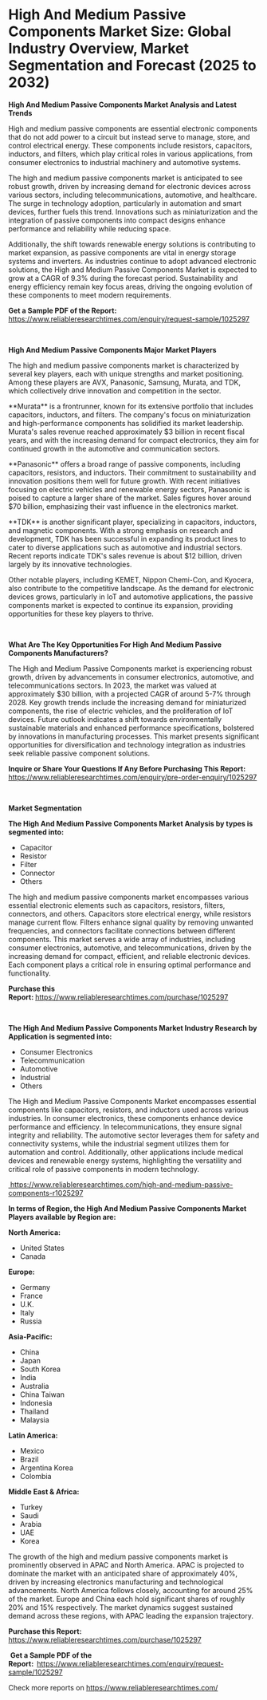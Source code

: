 <p><h1>High And Medium Passive Components Market Size: Global Industry Overview, Market Segmentation and Forecast (2025 to 2032)</h1></p><p><strong>High And Medium Passive Components Market Analysis and Latest Trends</strong></p>
<p><p>High and medium passive components are essential electronic components that do not add power to a circuit but instead serve to manage, store, and control electrical energy. These components include resistors, capacitors, inductors, and filters, which play critical roles in various applications, from consumer electronics to industrial machinery and automotive systems.</p><p>The high and medium passive components market is anticipated to see robust growth, driven by increasing demand for electronic devices across various sectors, including telecommunications, automotive, and healthcare. The surge in technology adoption, particularly in automation and smart devices, further fuels this trend. Innovations such as miniaturization and the integration of passive components into compact designs enhance performance and reliability while reducing space.</p><p>Additionally, the shift towards renewable energy solutions is contributing to market expansion, as passive components are vital in energy storage systems and inverters. As industries continue to adopt advanced electronic solutions, the High and Medium Passive Components Market is expected to grow at a CAGR of 9.3% during the forecast period. Sustainability and energy efficiency remain key focus areas, driving the ongoing evolution of these components to meet modern requirements.</p></p>
<p><strong>Get a Sample PDF of the Report:&nbsp;</strong> <a href="https://www.reliableresearchtimes.com/enquiry/request-sample/1025297?utm_campaign=3088&utm_medium=2&utm_source=Github&utm_content=ia&utm_term=08032025&utm_id=high-and-medium-passive-components">https://www.reliableresearchtimes.com/enquiry/request-sample/1025297</a></p>
<p>&nbsp;</p>
<p><strong>High And Medium Passive Components Major Market Players</strong></p>
<p><p>The high and medium passive components market is characterized by several key players, each with unique strengths and market positioning. Among these players are AVX, Panasonic, Samsung, Murata, and TDK, which collectively drive innovation and competition in the sector. </p><p>**Murata** is a frontrunner, known for its extensive portfolio that includes capacitors, inductors, and filters. The company's focus on miniaturization and high-performance components has solidified its market leadership. Murata's sales revenue reached approximately $3 billion in recent fiscal years, and with the increasing demand for compact electronics, they aim for continued growth in the automotive and communication sectors.</p><p>**Panasonic** offers a broad range of passive components, including capacitors, resistors, and inductors. Their commitment to sustainability and innovation positions them well for future growth. With recent initiatives focusing on electric vehicles and renewable energy sectors, Panasonic is poised to capture a larger share of the market. Sales figures hover around $70 billion, emphasizing their vast influence in the electronics market.</p><p>**TDK** is another significant player, specializing in capacitors, inductors, and magnetic components. With a strong emphasis on research and development, TDK has been successful in expanding its product lines to cater to diverse applications such as automotive and industrial sectors. Recent reports indicate TDK's sales revenue is about $12 billion, driven largely by its innovative technologies.</p><p>Other notable players, including KEMET, Nippon Chemi-Con, and Kyocera, also contribute to the competitive landscape. As the demand for electronic devices grows, particularly in IoT and automotive applications, the passive components market is expected to continue its expansion, providing opportunities for these key players to thrive.</p></p>
<p>&nbsp;</p>
<p><strong>What Are The Key Opportunities For High And Medium Passive Components Manufacturers?</strong></p>
<p><p>The High and Medium Passive Components market is experiencing robust growth, driven by advancements in consumer electronics, automotive, and telecommunications sectors. In 2023, the market was valued at approximately $30 billion, with a projected CAGR of around 5-7% through 2028. Key growth trends include the increasing demand for miniaturized components, the rise of electric vehicles, and the proliferation of IoT devices. Future outlook indicates a shift towards environmentally sustainable materials and enhanced performance specifications, bolstered by innovations in manufacturing processes. This market presents significant opportunities for diversification and technology integration as industries seek reliable passive component solutions.</p></p>
<p><strong>Inquire or Share Your Questions If Any Before Purchasing This Report:</strong> <a href="https://www.reliableresearchtimes.com/enquiry/pre-order-enquiry/1025297?utm_campaign=3088&utm_medium=2&utm_source=Github&utm_content=ia&utm_term=08032025&utm_id=high-and-medium-passive-components">https://www.reliableresearchtimes.com/enquiry/pre-order-enquiry/1025297</a></p>
<p>&nbsp;</p>
<p><strong>Market Segmentation</strong></p>
<p><strong>The High And Medium Passive Components Market Analysis by types is segmented into:</strong></p>
<p><ul><li>Capacitor</li><li>Resistor</li><li>Filter</li><li>Connector</li><li>Others</li></ul></p>
<p><p>The high and medium passive components market encompasses various essential electronic elements such as capacitors, resistors, filters, connectors, and others. Capacitors store electrical energy, while resistors manage current flow. Filters enhance signal quality by removing unwanted frequencies, and connectors facilitate connections between different components. This market serves a wide array of industries, including consumer electronics, automotive, and telecommunications, driven by the increasing demand for compact, efficient, and reliable electronic devices. Each component plays a critical role in ensuring optimal performance and functionality.</p></p>
<p><strong>Purchase this Report:&nbsp;</strong><a href="https://www.reliableresearchtimes.com/purchase/1025297?utm_campaign=3088&utm_medium=2&utm_source=Github&utm_content=ia&utm_term=08032025&utm_id=high-and-medium-passive-components">https://www.reliableresearchtimes.com/purchase/1025297</a></p>
<p>&nbsp;</p>
<p><strong>The High And Medium Passive Components Market Industry Research by Application is segmented into:</strong></p>
<p><ul><li>Consumer Electronics</li><li>Telecommunication</li><li>Automotive</li><li>Industrial</li><li>Others</li></ul></p>
<p><p>The High and Medium Passive Components Market encompasses essential components like capacitors, resistors, and inductors used across various industries. In consumer electronics, these components enhance device performance and efficiency. In telecommunications, they ensure signal integrity and reliability. The automotive sector leverages them for safety and connectivity systems, while the industrial segment utilizes them for automation and control. Additionally, other applications include medical devices and renewable energy systems, highlighting the versatility and critical role of passive components in modern technology.</p></p>
<p><a href="https://www.reliableresearchtimes.com/high-and-medium-passive-components-r1025297?utm_campaign=3088&utm_medium=2&utm_source=Github&utm_content=ia&utm_term=08032025&utm_id=high-and-medium-passive-components">&nbsp;https://www.reliableresearchtimes.com/high-and-medium-passive-components-r1025297</a></p>
<p><strong>In terms of Region, the High And Medium Passive Components Market Players available by Region are:</strong></p>
<p>
    <p> <strong> North America: </strong>
        <ul>
            <li>United States</li>
            <li>Canada</li>
        </ul>
        </p> 
    <p> <strong> Europe: </strong>
        <ul>
            <li>Germany</li>
            <li>France</li>
            <li>U.K.</li>
            <li>Italy</li>
            <li>Russia</li>
        </ul>
        </p> 
    <p> <strong> Asia-Pacific: </strong>
        <ul>
            <li>China</li>
            <li>Japan</li>
            <li>South Korea</li>
            <li>India</li>
            <li>Australia</li>
            <li>China Taiwan</li>
            <li>Indonesia</li>
            <li>Thailand</li>
            <li>Malaysia</li>
        </ul>
        </p> 
    <p> <strong> Latin America: </strong>
        <ul>
            <li>Mexico</li>
            <li>Brazil</li>
            <li>Argentina Korea</li>
            <li>Colombia</li>
        </ul>
        </p> 
    <p> <strong> Middle East & Africa: </strong>
        <ul>
            <li>Turkey</li>
            <li>Saudi</li>
            <li>Arabia</li>
            <li>UAE</li>
            <li>Korea</li>
        </ul>
    </p>
    </p>
<p><p>The growth of the high and medium passive components market is prominently observed in APAC and North America. APAC is projected to dominate the market with an anticipated share of approximately 40%, driven by increasing electronics manufacturing and technological advancements. North America follows closely, accounting for around 25% of the market. Europe and China each hold significant shares of roughly 20% and 15% respectively. The market dynamics suggest sustained demand across these regions, with APAC leading the expansion trajectory.</p></p>
<p><strong>Purchase this Report: </strong><a href="https://www.reliableresearchtimes.com/purchase/1025297?utm_campaign=3088&utm_medium=2&utm_source=Github&utm_content=ia&utm_term=08032025&utm_id=high-and-medium-passive-components">https://www.reliableresearchtimes.com/purchase/1025297</a></p>
<p>&nbsp;<strong>Get a Sample PDF of the Report:&nbsp;&nbsp;</strong><a href="https://www.reliableresearchtimes.com/enquiry/request-sample/1025297?utm_campaign=3088&utm_medium=2&utm_source=Github&utm_content=ia&utm_term=08032025&utm_id=high-and-medium-passive-components">https://www.reliableresearchtimes.com/enquiry/request-sample/1025297</a></p>
<p><strong></strong></p>
<p>Check more reports on <a href="https://www.reliableresearchtimes.com/?utm_campaign=3088&utm_medium=2&utm_source=Github&utm_content=ia&utm_term=08032025&utm_id=high-and-medium-passive-components">https://www.reliableresearchtimes.com/</a></p>
